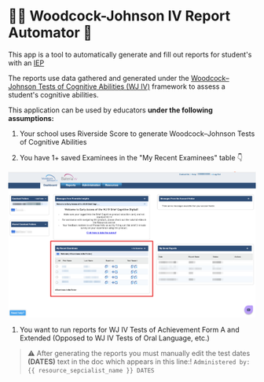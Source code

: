 # 👩‍🏫 Woodcock-Johnson IV Report Automator 🤖

This app is a tool to automatically generate and fill out reports for student's with an [IEP](https://en.wikipedia.org/wiki/Individualized_Education_Program)

The reports use data gathered and generated under the [Woodcock–Johnson Tests of Cognitive Abilities (WJ IV)](https://riversideinsights.com/woodcock_johnson_iv) framework to assess a student's cognitive abilities.

This application can be used by educators **under the following assumptions:**

1. Your school uses Riverside Score to generate Woodcock–Johnson Tests of Cognitive Abilities

1. You have 1+ saved Examinees in the "My Recent Examinees" table 👇

![My Recent Examinees](/readme_images/woodcock_johnson_dashboard.png?raw=true "My Recent Examinees")

1. You want to run reports for WJ IV Tests of Achievement Form A and Extended (Opposed to WJ IV Tests of Oral Language, etc.)

> :warning: After generating the reports you must manually edit the test dates **(DATES)** text in the doc which appears in this line:!
`Administered by: {{ resource_sepcialist_name }} DATES`